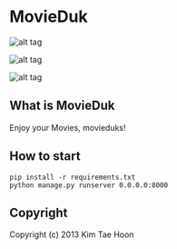 # MovieDuk #

![alt tag](http://3.bp.blogspot.com/-HPuWEuWE8sI/Upd3dMZRU8I/AAAAAAAAB54/0MQGPHMEg7Q/s640/movieduk.png)

![alt tag](http://3.bp.blogspot.com/-pnKiWzn2hJ0/UsvHJcYbRgI/AAAAAAAACKE/2BYKjFLM7xE/s1600/movie2.png)

![alt tag](http://3.bp.blogspot.com/-t7bieVkf3GM/UsvEeRDc-WI/AAAAAAAACJ4/LZNAOexShWg/s1600/movie.png)


## What is MovieDuk ##

Enjoy your Movies, movieduks!


## How to start ##

    pip install -r requirements.txt
    python manage.py runserver 0.0.0.0:8000


## Copyright ##

Copyright (c) 2013 Kim Tae Hoon
